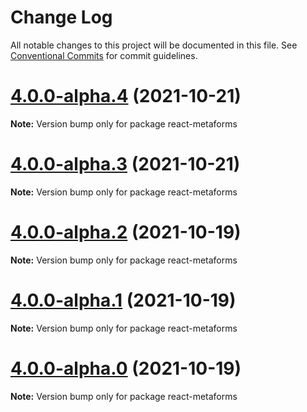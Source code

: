 # Change Log

All notable changes to this project will be documented in this file.
See [Conventional Commits](https://conventionalcommits.org) for commit guidelines.

# [4.0.0-alpha.4](https://github.com/flsy/react-metaforms/compare/react-metaforms@4.0.0-alpha.3...react-metaforms@4.0.0-alpha.4) (2021-10-21)

**Note:** Version bump only for package react-metaforms





# [4.0.0-alpha.3](https://github.com/flsy/react-metaforms/compare/react-metaforms@4.0.0-alpha.2...react-metaforms@4.0.0-alpha.3) (2021-10-21)

**Note:** Version bump only for package react-metaforms





# [4.0.0-alpha.2](https://github.com/flsy/react-metaforms/compare/react-metaforms@4.0.0-alpha.1...react-metaforms@4.0.0-alpha.2) (2021-10-19)

**Note:** Version bump only for package react-metaforms





# [4.0.0-alpha.1](https://github.com/flsy/react-metaforms/compare/react-metaforms@4.0.0-alpha.0...react-metaforms@4.0.0-alpha.1) (2021-10-19)

**Note:** Version bump only for package react-metaforms





# [4.0.0-alpha.0](https://github.com/flsy/react-metaforms/compare/react-metaforms@4.0.0...react-metaforms@4.0.0-alpha.0) (2021-10-19)

**Note:** Version bump only for package react-metaforms
